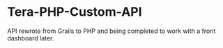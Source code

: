 # Tera-PHP-Custom-API
API rewrote from Grails to PHP and being completed to work with a front dashboard later.
